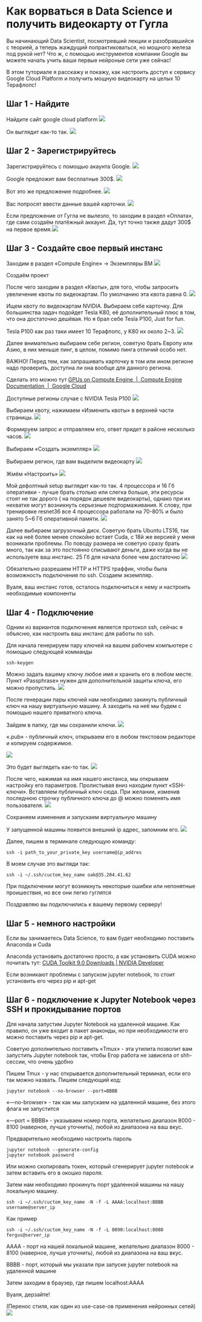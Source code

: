 # Как ворваться в Data Science и получить видеокарту от Гугла

Вы начинающий Data Scientist, посмотревший лекции и разобравшийся с теорией, а теперь жаждущий попрактиковаться, но мощного железа под рукой нет?
Что ж, с помощью инструментов компании Google вы можете начать учить ваши первые нейроные сети уже сейчас!

В этом туториале  я расскажу и покажу, как настроить доступ к сервису Google Cloud Platform и получить мощную видеокарту на целых 10 Терафлопс!


## Шаг 1 - Найдите
Найдите сайт google cloud platform
![](tutorial_1/%D0%A1%D0%BD%D0%B8%D0%BC%D0%BE%D0%BA%20%D1%8D%D0%BA%D1%80%D0%B0%D0%BD%D0%B0%202018-11-01%20%D0%B2%2014.15.13.png)


Он выглядит как-то так.
![](tutorial_1/%D0%A1%D0%BD%D0%B8%D0%BC%D0%BE%D0%BA%20%D1%8D%D0%BA%D1%80%D0%B0%D0%BD%D0%B0%202018-11-01%20%D0%B2%2014.15.57.png)

## Шаг 2 - Зарегистрируйтесь
Зарегистрируйтесь с помощью акаунта Google.
![](tutorial_1/%D0%A1%D0%BD%D0%B8%D0%BC%D0%BE%D0%BA%20%D1%8D%D0%BA%D1%80%D0%B0%D0%BD%D0%B0%202018-11-01%20%D0%B2%2014.17.00.png)


Google предложит вам бесплатные 300$.
![](tutorial_1/%D0%A1%D0%BD%D0%B8%D0%BC%D0%BE%D0%BA%20%D1%8D%D0%BA%D1%80%D0%B0%D0%BD%D0%B0%202018-11-01%20%D0%B2%2014.18.44.png)

Вот это же предложение подробнее.
![](tutorial_1/%D0%A1%D0%BD%D0%B8%D0%BC%D0%BE%D0%BA%20%D1%8D%D0%BA%D1%80%D0%B0%D0%BD%D0%B0%202018-11-01%20%D0%B2%2014.21.20.png)

Вас попросят ввести данные вашей карточки.
![](tutorial_1/%D0%A1%D0%BD%D0%B8%D0%BC%D0%BE%D0%BA%20%D1%8D%D0%BA%D1%80%D0%B0%D0%BD%D0%B0%202018-11-01%20%D0%B2%2014.22.34.png)





Если предложение от Гугла не вылезло, то заходим в раздел «Оплата», где сами создаём платёжный аккаунт. Да, тут точно также дадут 300$ на первое время.![](tutorial_1/%D0%A1%D0%BD%D0%B8%D0%BC%D0%BE%D0%BA%20%D1%8D%D0%BA%D1%80%D0%B0%D0%BD%D0%B0%202018-11-01%20%D0%B2%2014.23.38.png)



## Шаг 3 - Создайте свое первый инстанс
Заходим в раздел «Compute Engine» -> Экземпляры ВМ
![](tutorial_1/%D0%A1%D0%BD%D0%B8%D0%BC%D0%BE%D0%BA%20%D1%8D%D0%BA%D1%80%D0%B0%D0%BD%D0%B0%202018-11-01%20%D0%B2%2014.26.13.png)


Создаём проект

После чего заходим в раздел «Квоты», для того, чтобы запросить увеличение квоты по видеокартам. По умолчанию эта квота равна 0.
![](tutorial_1/%D0%A1%D0%BD%D0%B8%D0%BC%D0%BE%D0%BA%20%D1%8D%D0%BA%D1%80%D0%B0%D0%BD%D0%B0%202018-11-01%20%D0%B2%2014.56.17.png)



Ищем квоту по видеокартам NVIDIA. Выбираем себе карточку. Для большинства задач подойдет Tesla K80, её дополнительный плюс в том, что она достаточно дешёвая.
Но я брал себе Tesla P100, Just for fun.

Tesla P100 как раз таки имеет 10 Терафлопс, у K80 их около 2~3.
![](tutorial_1/%D0%A1%D0%BD%D0%B8%D0%BC%D0%BE%D0%BA%20%D1%8D%D0%BA%D1%80%D0%B0%D0%BD%D0%B0%202018-11-01%20%D0%B2%2015.03.10.png)


Далее внимательно выбираем себе регион, советую брать Европу или Азию, в них меньше пинг, в целом, помимо пинга  отличий особо нет.

ВАЖНО! Перед тем, как запрашивать карточку в том или ином регионе надо проверить, доступна ли она вообще для данного региона. 

Сделать это можно тут
[GPUs on Compute Engine  |  Compute Engine Documentation       |  Google Cloud](https://cloud.google.com/compute/docs/gpus/)

Доступные регионы случае с NVIDIA Tesla P100 
![](tutorial_1/%D0%A1%D0%BD%D0%B8%D0%BC%D0%BE%D0%BA%20%D1%8D%D0%BA%D1%80%D0%B0%D0%BD%D0%B0%202018-11-01%20%D0%B2%2022.22.11.png)

Выбираем квоту, нажимаем «Изменить квоты» в верхней части страницы.
![](tutorial_1/%D0%A1%D0%BD%D0%B8%D0%BC%D0%BE%D0%BA%20%D1%8D%D0%BA%D1%80%D0%B0%D0%BD%D0%B0%202018-11-01%20%D0%B2%2015.07.05.png)

Формируем запрос и отправляем его, ответ придет в районе несколько часов.
![](tutorial_1/%D0%A1%D0%BD%D0%B8%D0%BC%D0%BE%D0%BA%20%D1%8D%D0%BA%D1%80%D0%B0%D0%BD%D0%B0%202018-11-01%20%D0%B2%2015.09.33.png)

Выбираем «Создать экземпляр»
![](tutorial_1/%D0%A1%D0%BD%D0%B8%D0%BC%D0%BE%D0%BA%20%D1%8D%D0%BA%D1%80%D0%B0%D0%BD%D0%B0%202018-11-01%20%D0%B2%2015.05.05.png)

Выбираем регион, где вам выделили видеокарту
![](tutorial_1/%D0%A1%D0%BD%D0%B8%D0%BC%D0%BE%D0%BA%20%D1%8D%D0%BA%D1%80%D0%B0%D0%BD%D0%B0%202018-11-01%20%D0%B2%2015.05.38.png)


Жмём «Настроить»
![](tutorial_1/%D0%A1%D0%BD%D0%B8%D0%BC%D0%BE%D0%BA%20%D1%8D%D0%BA%D1%80%D0%B0%D0%BD%D0%B0%202018-11-01%20%D0%B2%2015.12.25.png)


Мой дефолтный setup выглядит как-то так. 4 процессора и 16 Гб оперативки - лучше брать столько или слегка больше, эти ресурсы стоят не так дорого ( на порядок дешевле видеокарты), однако при их нехватке могут возникнуть серьезные подтормаживания. К слову, при тренировке resnet36 все 4 процессора работали на 70-80% и было занято 5~6 Гб оперативной памяти.
![](tutorial_1/%D0%A1%D0%BD%D0%B8%D0%BC%D0%BE%D0%BA%20%D1%8D%D0%BA%D1%80%D0%B0%D0%BD%D0%B0%202018-11-01%20%D0%B2%2015.13.28.png)



Далее выбираем загрузочный диск. Советую брать Ubuntu LTS16, так как на неё более менее спокойно встает Cuda, с 18й же версией у меня возникали проблемы.
По поводу размера не советую сразу брать много, так как за это постоянно списывают деньги, даже когда вы не используете ваш инстанс.
25 Гб для начала более чем достаточно 
![](tutorial_1/%D0%A1%D0%BD%D0%B8%D0%BC%D0%BE%D0%BA%20%D1%8D%D0%BA%D1%80%D0%B0%D0%BD%D0%B0%202018-11-01%20%D0%B2%2015.18.26.png)


Обязательно разрешаем HTTP и HTTPS траффик, чтобы была возможность подключения по ssh.  Создаем экземпляр.

Вуаля, ваш инстанс готов, осталось подключиться к нему и настроить необходимые компоненты


## Шаг 4 - Подключение
Одним из вариантов подключения является протокол ssh, сейчас я объясню, как настроить ваш инстанс для работы по ssh.

Для начала генерируем пару ключей на вашем рабочем компьютере с помощью следующей комманды
``` 
ssh-keygen
```

Можно задать вашему ключу любое имя и хранить его в любом месте. Пункт «Passphrase» нужен для дополнительной защиты ключа, его можно пропустить.
![](tutorial_1/%D0%A1%D0%BD%D0%B8%D0%BC%D0%BE%D0%BA%20%D1%8D%D0%BA%D1%80%D0%B0%D0%BD%D0%B0%202018-11-01%20%D0%B2%2018.12.27.png)

После генерации пары ключей нам необходимо закинуть публичный ключ на нашу виртуальную машину. А заходить на неё мы будем с помощью нашего приватного ключа.

Зайдем в папку, где мы сохранили ключи.
![](tutorial_1/%D0%A1%D0%BD%D0%B8%D0%BC%D0%BE%D0%BA%20%D1%8D%D0%BA%D1%80%D0%B0%D0%BD%D0%B0%202018-11-01%20%D0%B2%2018.14.33.png)


«.pub» - публичный ключ, открываем его в любом текстовом редакторе и копируем содержимое.

![](tutorial_1/%D0%A1%D0%BD%D0%B8%D0%BC%D0%BE%D0%BA%20%D1%8D%D0%BA%D1%80%D0%B0%D0%BD%D0%B0%202018-11-01%20%D0%B2%2018.15.57.png)

Это будет выглядеть как-то так.
![](tutorial_1/%D0%A1%D0%BD%D0%B8%D0%BC%D0%BE%D0%BA%20%D1%8D%D0%BA%D1%80%D0%B0%D0%BD%D0%B0%202018-11-01%20%D0%B2%2018.17.19.png)


После чего, нажимая на имя нашего инстанса, мы открываем настройку его параметров.
Пролистывая вниз находим пункт «SSH-ключи». 
Вставляем публичный ключ сюда. При желании, изменив последнюю строчку публичного ключа до @ можно поменять имя пользователя.
![](tutorial_1/%D0%A1%D0%BD%D0%B8%D0%BC%D0%BE%D0%BA%20%D1%8D%D0%BA%D1%80%D0%B0%D0%BD%D0%B0%202018-11-01%20%D0%B2%2018.19.35.png)

Сохраняем изменения и запускаем виртуальную машину

У запущенной машины появится внешний ip адрес, запомним его.
![](tutorial_1/%D0%A1%D0%BD%D0%B8%D0%BC%D0%BE%D0%BA%20%D1%8D%D0%BA%D1%80%D0%B0%D0%BD%D0%B0%202018-11-01%20%D0%B2%2018.22.22.png)


Далее, пишем в терминале следующую команду:
``` 
ssh -i path_to_your_private_key username@ip_addres
```

В моем случае это выгляди так:
``` 
ssh -i ~/.ssh/cuctom_key_name oak@35.204.41.62
```

При подключении могут возникнуть некоторые ошибки или непонятные проишествия, но все они легко гуглятся

Поздравляю вы подключились к вашему первому серверу!


## Шаг 5 - немного настройки

Если вы занимаетесь Data Science, то вам будет необходимо поставить Anaconda и Cuda

Anaconda установить достаточно просто, а как установить CUDA можно почитать тут: 
[CUDA Toolkit 9.0 Downloads | NVIDIA Developer](https://developer.nvidia.com/cuda-90-download-archive?target_os=Linux&target_arch=x86_64&target_distro=Ubuntu&target_version=1604&target_type=debnetwork)

Если возникают проблемы с запуском jupyter notebook, то стоит установить его через pip и apt-get


## Шаг 6 - подключение к Jupyter  Notebook  через SSH и прокидывание портов

Для начала запустим Jupyter Notebook на удаленной машине. Как правило, он уже входит в пакет анаконды, но при необходимости его можно поставить через pip и apt-get.

Советую дополнительно поставить «Tmux» - эта утилита позволит вам запустить Jupyter notebook так, чтобы Егор работа не зависела от shh-сессии, что очень удобно


Пишем  Tmux -  у нас открывается дополнительный терминал, если его так можно назвать.
Пишем следующий код:
``` 
jupyter notebook --no-browser --port=BBBB
```

«—no-browser» - так как мы запускаем на удаленной машине, без этого флага не запустится

«—port = BBBB» - указываем номер порта, желательно диапазон 8000 - 8100 (наверное, лучше уточнить), любой из диапазона на ваш вкус.


Предварительно необходимо настроить пароль
``` 
jupyter notebook --generate-config
jupyter notebook password
```

Или можно скопировать токен, который сгенерирует jupyter notebook и затем вставить его в окошко пароля.


Затем нам необходимо прокинуть порт удаленной машины на нашу локальную машину.

``` 
ssh -i ~/.ssh/cuctom_key_name -N -f -L AAAA:localhost:BBBB username@server_ip
```
Как пример
``` 
ssh -i ~/.ssh/cuctom_key_name -N -f -L 8090:localhost:8080 fergus@server_ip
```

AAAA - порт на нашей локальной машине, желательно диапазон 8000 - 8100 (наверное, лучше уточнить), любой из диапазона на ваш вкус.

BBBB - порт, который мы указали при запуске jupyter notebook на удаленной машине

Затем заходим в браузер, где пишем localhost:AAAA

Вуаля, дерзайте!

(Перенос стиля, как один из use-case-ов применения нейронных сетей)
![](tutorial_1/starry_johannesburg.jpg)